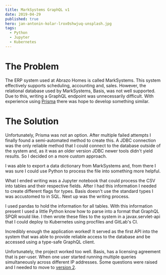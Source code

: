 ```yaml
---
title: MarkSystems GraphQL v1
date: 2019-04-29
published: true
hero: jan-antonin-kolar-lrox0shwjuq-unsplash.jpg
tags:
  - Python
  - Jupyter
  - Kubernetes
---
```

# The Problem
The ERP system used at Abrazo Homes is called MarkSystems. This system effectively supports scheduling, accounting and, sales. However, the relational database used by MarkSystems, Basis, was not well supported. Due to this, writing a GraphQL endpoint was unnecessarily difficult. With experience using [Prisma](https://www.prisma.io/) there was hope to develop something similar. 

# The Solution

Unfortunately, Prisma was not an option. After multiple failed attempts I finally found a semi-automated method to create this. A JDBC connection was the only reliable method that I could connect to the database outside of the system and, as it was an older version JDBC newer tools didn't yield results. So I decided on a more custom approach.

I was able to export a data dictionary from MarkSystems and, from there I was sure I could use Python to process the file into something more helpful.

What I ended writing was a Jupyter notebook that could process the CSV into tables and their respective fields. After I had this information I needed to create different flags for types. Basis doesn't use the standard types I was accustomed to in SQL. Next up was the writing process. 

I used pandas to hold the information for all <!-- TODO: Insert table count --> tables. With this information present I used a little Python know how to parse into a format that GraphQL SPQR would like. I then wrote these files to the system in a javax.servlet-api that I could deploy to Kubernetes using procfiles and GitLab's CI. 

Incredibly enough the application worked! It served as the first API into the system that was able to provide reliable access to the database and be accessed using a type-safe GraphQL client.


Unfortunately, the project worked too well. Basis, has a licensing agreement that is per-user. When one user started running multiple queries simultaneously across different IP addresses. Some questions were raised and I needed to move to [version 2](/projects/marksystems-graphql-v2/).

<!-- The ERP the company used utilizes a database that is not well-supported. -->
